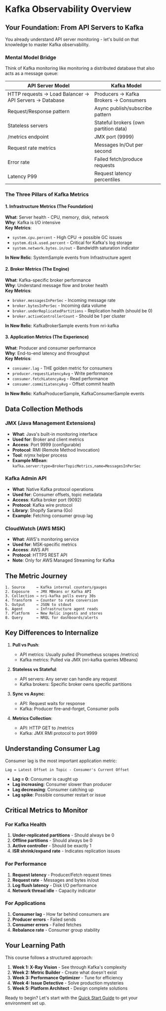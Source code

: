 # Kafka Observability Overview

## Your Foundation: From API Servers to Kafka

You already understand API server monitoring - let's build on that knowledge to master Kafka observability.

### Mental Model Bridge

Think of Kafka monitoring like monitoring a distributed database that also acts as a message queue:

| API Server Model | Kafka Model |
|-----------------|-------------|
| HTTP requests → Load Balancer → API Servers → Database | Producers → Kafka Brokers → Consumers |
| Request/Response pattern | Async publish/subscribe pattern |
| Stateless servers | Stateful brokers (own partition data) |
| /metrics endpoint | JMX port (9999) |
| Request rate metrics | Messages In/Out per second |
| Error rate | Failed fetch/produce requests |
| Latency P99 | Request latency percentiles |

### The Three Pillars of Kafka Metrics

#### 1. Infrastructure Metrics (The Foundation)
**What**: Server health - CPU, memory, disk, network  
**Why**: Kafka is I/O intensive  
**Key Metrics**:
- `system.cpu.percent` - High CPU → possible GC issues
- `system.disk.used.percent` - Critical for Kafka's log storage
- `system.network.bytes.in/out` - Bandwidth saturation indicator

**In New Relic**: SystemSample events from Infrastructure agent

#### 2. Broker Metrics (The Engine)
**What**: Kafka-specific broker performance  
**Why**: Understand message flow and broker health  
**Key Metrics**:
- `broker.messagesInPerSec` - Incoming message rate
- `broker.bytesInPerSec` - Incoming data volume
- `broker.underReplicatedPartitions` - Replication health (should be 0)
- `broker.activeControllerCount` - Should be 1 per cluster

**In New Relic**: KafkaBrokerSample events from nri-kafka

#### 3. Application Metrics (The Experience)
**What**: Producer and consumer performance  
**Why**: End-to-end latency and throughput  
**Key Metrics**:
- `consumer.lag` - THE golden metric for consumers
- `producer.requestLatencyAvg` - Write performance
- `consumer.fetchLatencyAvg` - Read performance
- `consumer.commitLatencyAvg` - Offset commit health

**In New Relic**: KafkaProducerSample, KafkaConsumerSample events

## Data Collection Methods

### JMX (Java Management Extensions)
- **What**: Java's built-in monitoring interface
- **Used for**: Broker and client metrics
- **Access**: Port 9999 (configurable)
- **Protocol**: RMI (Remote Method Invocation)
- **Tool**: nrjmx helper process
- **Example MBean**: `kafka.server:type=BrokerTopicMetrics,name=MessagesInPerSec`

### Kafka Admin API
- **What**: Native Kafka protocol operations
- **Used for**: Consumer offsets, topic metadata
- **Access**: Kafka broker port (9092)
- **Protocol**: Kafka wire protocol
- **Library**: Shopify Sarama (Go)
- **Example**: Fetching consumer group lag

### CloudWatch (AWS MSK)
- **What**: AWS's monitoring service
- **Used for**: MSK-specific metrics
- **Access**: AWS API
- **Protocol**: HTTPS REST API
- **Note**: Only for AWS Managed Streaming for Kafka

## The Metric Journey

```
1. Source     → Kafka internal counters/gauges
2. Exposure   → JMX MBeans or Kafka API
3. Collection → nri-kafka polls every 30s
4. Transform  → Counter to rate conversion
5. Output     → JSON to stdout
6. Agent      → Infrastructure agent reads
7. Platform   → New Relic ingests and stores
8. Query      → NRQL for dashboards/alerts
```

## Key Differences to Internalize

1. **Pull vs Push**: 
   - API metrics: Usually pulled (Prometheus scrapes /metrics)
   - Kafka metrics: Pulled via JMX (nri-kafka queries MBeans)

2. **Stateless vs Stateful**:
   - API servers: Any server can handle any request
   - Kafka brokers: Specific broker owns specific partitions

3. **Sync vs Async**:
   - API: Request waits for response
   - Kafka: Producer fire-and-forget, Consumer polls

4. **Metrics Collection**:
   - API: HTTP GET to /metrics
   - Kafka: JMX RMI protocol to port 9999

## Understanding Consumer Lag

Consumer lag is the most important application metric:

```
Lag = Latest Offset in Topic - Consumer's Current Offset
```

- **Lag = 0**: Consumer is caught up
- **Lag increasing**: Consumer slower than producer
- **Lag decreasing**: Consumer catching up
- **Lag spike**: Possible consumer restart or issue

## Critical Metrics to Monitor

### For Kafka Health
1. **Under-replicated partitions** - Should always be 0
2. **Offline partitions** - Should always be 0
3. **Active controller** - Should be exactly 1
4. **ISR shrink/expand rate** - Indicates replication issues

### For Performance
1. **Request latency** - Producer/Fetch request times
2. **Request rate** - Messages and bytes in/out
3. **Log flush latency** - Disk I/O performance
4. **Network thread idle** - Capacity indicator

### For Applications
1. **Consumer lag** - How far behind consumers are
2. **Producer errors** - Failed sends
3. **Consumer errors** - Failed fetches
4. **Rebalance rate** - Consumer group stability

## Your Learning Path

This course follows a structured approach:

1. **Week 1: X-Ray Vision** - See through Kafka's complexity
2. **Week 2: Metric Builder** - Create what doesn't exist
3. **Week 3: Performance Optimizer** - Tune for efficiency
4. **Week 4: Issue Detective** - Solve production mysteries
5. **Week 5: Platform Architect** - Design complete solutions

Ready to begin? Let's start with the [Quick Start Guide](quick-start.md) to get your environment set up.